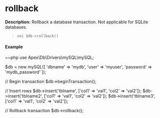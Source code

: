 
# rollback

**Description:** Rollback a database transaction.  Not applicable for SQLite databases.

> `voi $db->rollback()`

#### Example

~~php
use Apex\Db\Drivers\mySQL\mySQL;

$db = new mySQL([
    'dbname' => 'mydb', 
    'user' => 'myuser', 
    'password' => 'mydb_password'
]);

// Begin transaction
$db->beginTransaction();

// Insert rows
$db->insert('tblname', ['col1' => 'val1', 'col2' => 'val2']);
$db->insert('tblname2', ['col1' => 'val1', 'col2' => 'val2']);
$db->insert('tblname3', ['col1' => 'val1', 'col2' => 'val2']);

// Rollback transaction
$db->rollback();
~~~



